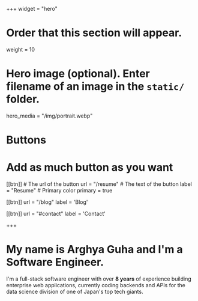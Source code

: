 +++
widget = "hero"
# Order that this section will appear.
weight = 10

# Hero image (optional). Enter filename of an image in the `static/` folder.
hero_media = "/img/portrait.webp"

# Buttons
# Add as much button as you want
[[btn]]
	# The url of the button
  url = "/resume"
	# The text of the button
  label = "Resume"
	# Primary color
	primary = true

[[btn]]
  url = "/blog"
  label = 'Blog'


[[btn]]
  url = "#contact"
  label = 'Contact'

+++

# My name is **Arghya Guha** and I'm a **Software Engineer**.

I'm a full-stack software engineer with over **8 years** of experience building enterprise web applications, currently coding backends and APIs for the data science division of one of Japan's top tech giants.